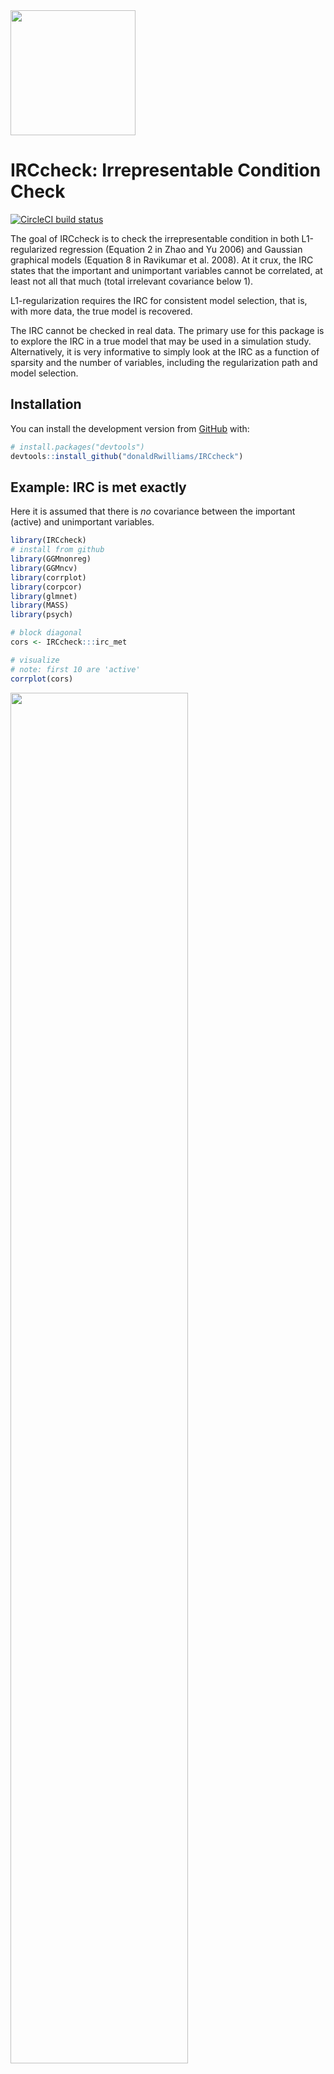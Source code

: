 
<!-- README.md is generated from README.Rmd. Please edit that file -->

<img src="man/figures/imgfile.png" width = 200 />

# IRCcheck: Irrepresentable Condition Check

[![CircleCI build
status](https://circleci.com/gh/donaldRwilliams/IRCcheck.svg?style=svg)](https://circleci.com/gh/donaldRwilliams/IRCcheck)

The goal of IRCcheck is to check the irrepresentable condition in both
L1-regularized regression (Equation 2 in Zhao and Yu 2006) and Gaussian
graphical models (Equation 8 in Ravikumar et al. 2008). At it crux, the
IRC states that the important and unimportant variables cannot be
correlated, at least not all that much (total irrelevant covariance
below 1).

L1-regularization requires the IRC for consistent model selection, that
is, with more data, the true model is recovered.

The IRC cannot be checked in real data. The primary use for this package
is to explore the IRC in a true model that may be used in a simulation
study. Alternatively, it is very informative to simply look at the IRC
as a function of sparsity and the number of variables, including the
regularization path and model selection.

## Installation

You can install the development version from
[GitHub](https://github.com/) with:

``` r
# install.packages("devtools")
devtools::install_github("donaldRwilliams/IRCcheck")
```

## Example: IRC is met exactly

Here it is assumed that there is *no* covariance between the important
(active) and unimportant variables.

``` r
library(IRCcheck)
# install from github
library(GGMnonreg)
library(GGMncv)
library(corrplot)
library(corpcor)
library(glmnet)
library(MASS)
library(psych)

# block diagonal
cors <- IRCcheck:::irc_met

# visualize
# note: first 10 are 'active'
corrplot(cors)
```

<img src="man/figures/README-unnamed-chunk-2-1.png" width="75%" />

In this plot, variables 1 through 10 and 11 through 20 are correlated
with each other. The latter are assumed to be “active” for predicting
the response and the former are truly null associations. Notice there is
no correlation between the sets.

Let’s inspect the regularization path

``` r
# beta
beta <- c(rep(1, 10), rep(0, 10))

set.seed(2)
X <- MASS::mvrnorm(n = 500, mu = rep(0, 20), Sigma = cors)

# SNR = 5
sigma <- sqrt(as.numeric(crossprod(beta, cors %*% beta) / 5))

set.seed(2)
# note: first 10 are 'active'
y <- X %*% c(rep(1, 10), rep(0, 10)) + rnorm(500, 0, sigma)

# fit model
fit <- glmnet(X, y)

# visualize
plot(fit, xvar = "lambda")
```

<img src="man/figures/README-unnamed-chunk-3-1.png" width="75%" />

## Example: IRC is not met

Here I generate a correlation matrix from a Wishart distribution.

``` r
# random correlation matrix
set.seed(2)
cors <- cov2cor(
  solve(
    rWishart(1, 20 , diag(20))[,,1]
  ))

# visualize
corrplot(cors)
```

<img src="man/figures/README-unnamed-chunk-4-1.png" width="75%" />

Now there are correlations between the sets, which, in my experience, is
the more realistic situation (albeit these are very strong
correlations).

Here is how to check the IRC in regression with **IRCcheck**

``` r
# SNR = 5
sigma <- sqrt(as.numeric(crossprod(beta, cors %*% beta) / 5))

set.seed(2)
X <- MASS::mvrnorm(n = 500, mu = rep(0, 20), Sigma = cors)

# if negative it is not met
1 - irc_regression(X, 1:10)
#> [1] -0.9509886
```

Let’s inspect the regularization path

``` r
set.seed(2)
y <- X %*% c(rep(1, 10), rep(0, 10)) + rnorm(500, 0, sigma)

# fit model
fit <- glmnet(X, y)

# visualize
plot(fit, xvar = "lambda")
```

<img src="man/figures/README-unnamed-chunk-6-1.png" width="75%" />

Quite the difference (e.g., all true coefficients are positive). Note
that the goal is then to select lambda, which will be quite the
difficult task when the IRC is not satisfied.

## Gaussian Graphical Models

For GGMs, I find it easier to work with a partial correlation matrix and
then randomly take subsets. The following looks at partial correlations
estimated from items assessing personality.

``` r
# partials from big 5 data
pcors <- corpcor::cor2pcor(cor(na.omit(psych::bfi[,1:25])))

# collect
irc <- NA 

for(i in 1:10){
  
   # randomly select 20
  id <- sample(1:25, size = 20, replace = F)
  
  # submatrix
  pcor_sub <- pcors[id, id]
  
  # true network
  true_net <- ifelse(abs(pcor_sub) < 0.05, 0, pcor_sub)
  
  irc[i] <- irc_ggm(true_net)
}

hist(1- irc, breaks = 100, 
     xlab = "1 - infinity norm", 
     main = "", xlim  = c(min(1 - irc), 1))
```

<img src="man/figures/README-unnamed-chunk-7-1.png" width="75%" />

``` r

# failed
mean(1 - irc < 0)
#> [1] 1
```

Note that negative fails, as the irrelevant covariance exceeded 1. In
fact, the IRC was not satisfied in any of the checks (10 iterations).

The IRC will fail less often with fewer variables. Also, if `0.05` is
changed to a larger value this will result in more sparsity. As a
result, the IRC will be satisfied more often.

## A Mere Statistical Curiosity?

It might be tempting to think that violating IRC, like many other
assumptions, will have some effect but perhaps not all that much. In my
experience, the importance of the IRC cannot be understated: it has a
**HUGE** impact on false positives. The following is a somewhat “ugly”
example.

Let’s hold all constant (p and effect size) but sparsity and examine the
infinity norm (must be less than 1). Below, `gen_net` generates a true
network, or GGM, with partial correlations in a certain range (`lb` and
`ub`).

``` r
# 5 % connections (95 % sparsity)
eprob_05 <- IRCcheck::gen_net(
  p = 10,
  edge_prob = 0.05,
  lb = 0.05,
  ub = 0.25
)

# 25 % connections (75 % sparsity)
eprob_25 <- IRCcheck::gen_net(
  p = 10,
  edge_prob = 0.25,
  lb = 0.05,
  ub = 0.25
)

# most networks in the social-behavioral sciences are **not** sparse
# 50 % connections (50 % sparsity)
eprob_50 <- IRCcheck::gen_net(
  p = 10,
  edge_prob = 0.50,
  lb = 0.05,
  ub = 0.25
)

# 75 % connections (25 % sparsity)
eprob_75 <- IRCcheck::gen_net(
  p = 10,
  edge_prob = 0.75,
  lb = 0.05,
  ub = 0.25
)

# compute infinity norms
ircs <-
  sapply(list(eprob_05, 
              eprob_25, 
              eprob_50, 
              eprob_75), function(x) {
    IRCcheck::irc_ggm(x$pcors)
  })

# plot
plot(
  c(0.05, 0.25, 0.50, 0.75),
  1 - ircs,
  cex = 2,
  ylab = "1 - Infinity Norm",
  xlab = "Edge Probability (Connectivity)"
)
abline(h = 0)
```

<img src="man/figures/README-unnamed-chunk-8-1.png" width="75%" />

Because I subtracted 1, negative values fail to meet the IRC. As the
graph becomes less sparse (higher edge probability) the infinity norm
becomes larger, i.e., the covariance between the unimportant and
important increases, which should translate into more false positives.

Now let’s check specificity (1 - the false positive) in simulated data.
At each step, the IRC is increasingly violated.

### 95% Sparsity

``` r
set.seed(1)
# data
Y <- MASS::mvrnorm(n = 5000,
                   rep(0, 10),
                   Sigma = eprob_05$cors,
                   empirical = FALSE) 

# non regularized, for comparison
fit <- GGMnonreg::ggm_inference(Y, boot = FALSE)

# specificity
IRCcheck:::compare(True = eprob_05$adj, 
                   Estimate = fit$adj)[1,]
#>       measure     score
#> 1 Specificity 0.9767442

# lasso
fit <- GGMncv::ggmncv(cor(Y), n = 5000,
                      penalty = "lasso", 
                      progress = FALSE)

# specificity
IRCcheck:::compare(True = eprob_05$adj, 
                   Estimate = fit$adj)[1,]
#>       measure     score
#> 1 Specificity 0.9767442
```

Notice that both methods work well.

### 75% Sparsity

``` r
set.seed(1)
# data
Y <- MASS::mvrnorm(n = 5000,
                   rep(0, 10),
                   Sigma = eprob_25$cors,
                   empirical = FALSE) 

# non regularized, for comparison
fit <- GGMnonreg::ggm_inference(Y, boot = FALSE)

# specificity
IRCcheck:::compare(True = eprob_25$adj, 
                   Estimate = fit$adj)[1,]
#>       measure score
#> 1 Specificity     1

# lasso
fit <- GGMncv::ggmncv(cor(Y), 
              n = 5000, 
              penalty = "lasso", 
              progress = FALSE)

# specificity
IRCcheck:::compare(True = eprob_25$adj, 
        Estimate = fit$adj)[1,]
#>       measure     score
#> 1 Specificity 0.8235294
```

### 50% Sparsity

Now we are getting to a level of sparsity that is common in, say, the
social-behavioral sciences.

``` r
set.seed(1)
# data
Y <- MASS::mvrnorm(n = 5000,
                   rep(0, 10),
                   Sigma = eprob_50$cors,
                   empirical = FALSE) 

# non regularized, for comparison
fit <- GGMnonreg::ggm_inference(Y, boot = FALSE)

# specificity
IRCcheck:::compare(True = eprob_50$adj, 
                   Estimate = fit$adj)[1,]
#>       measure     score
#> 1 Specificity 0.9130435

# lasso
fit <- GGMncv::ggmncv(cor(Y), 
              n = 5000, 
              penalty = "lasso", 
              progress = FALSE)

# specificity
IRCcheck:::compare(True = eprob_50$adj, 
        Estimate = fit$adj)[1,]
#>       measure     score
#> 1 Specificity 0.3913043
```

### 25% Sparsity

An even denser graph, which is not uncommon.

``` r
set.seed(1)
# data
Y <- MASS::mvrnorm(n = 5000,
                   rep(0, 10),
                   Sigma = eprob_75$cors,
                   empirical = FALSE) 

# non regularized, for comparison
fit <- GGMnonreg::ggm_inference(Y, boot = FALSE)

# specificity
IRCcheck:::compare(True = eprob_75$adj, 
                   Estimate = fit$adj)[1,]
#>       measure score
#> 1 Specificity     1

# lasso
fit <- GGMncv::ggmncv(cor(Y), 
              n = 5000, 
              penalty = "lasso", 
              progress = FALSE)

# specificity
IRCcheck:::compare(True = eprob_75$adj, 
        Estimate = fit$adj)[1,]
#>       measure score
#> 1 Specificity     0

# false positive rate
1 - IRCcheck:::compare(True = eprob_75$adj, 
            Estimate = fit$adj)[1,2]
#> [1] 1
```

At each step along the way, the false positive rate for (g)lasso
increased to be shockingly high. On the other hand, the non-regularized
method based on good old *p*-values had no issue.

Together, this simple example demonstrated that the false positive rate
is a function of the IRC.

## References

<div id="refs" class="references">

<div id="ref-ravikumar2008model">

Ravikumar, Pradeep, Garvesh Raskutti, Martin J Wainwright, and Bin Yu.
2008. “Model Selection in Gaussian Graphical Models: High-Dimensional
Consistency of L1-Regularized Mle.” In *NIPS*, 1329–36.

</div>

<div id="ref-Zhao2006">

Zhao, Peng, and Bin Yu. 2006. “On Model Selection Consistency of Lasso.”
*The Journal of Machine Learning Research* 7: 2541–63.
<https://doi.org/10.1109/TIT.2006.883611>.

</div>

</div>
